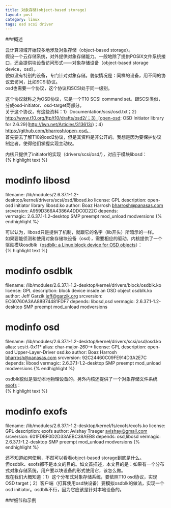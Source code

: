 ```yaml
---
title: 对象存储(object-based storage)
layout: post
category: linux
tags: osd scsi driver
---
```


###概述

云计算领域开始较多地涉及对象存储（object-based storage）。  
假设一个云存储系统，对外提供对象存储能力。一般地除了提供POSIX文件系统接口，还会提供块设备访问形式——对象存储设备（object-based storage device，osd）。  
貌似没有特别的设备，专门针对对象存储。貌似情况是：同样的设备，用不同的协议去访问，比如SCSI协议。  
osd也需要一个协议，这个协议和SCSI处于同一级别。  

这个协议就称之为OSD协议，它是一个T10 SCSI command set。跟SCSI类似，分成osd-initiator、osd-target两部分。  
关于这个协议，有这些资料：1）Documentation/scsi/osd.txt；2）http://www.t10.org/ftp/t10/drafts/osd2/；3）[open-osd: OSD Initiator library for 2.6.29](http://lwn.net/Articles/313613/)；4）https://github.com/bharrosh/open-osd。  
首先要去了解T10的osd2协议，但是其资料是非公开的。我想是因为要保护协议制定者，使得他们掌握实现主动权。  

内核只提供了initiator的实现（drivers/scsi/osd/），对应于模块libosd：  
{% highlight text %}
# modinfo libosd
filename:       /lib/modules/2.6.37.1-1.2-desktop/kernel/drivers/scsi/osd/libosd.ko
license:        GPL
description:    open-osd initiator library libosd.ko
author:         Boaz Harrosh <bharrosh@panasas.com>
srcversion:     A959D366A4386A4DDC0D22C
depends:        
vermagic:       2.6.37.1-1.2-desktop SMP preempt mod_unload modversions 
{% endhighlight %}

可以认为，libosd只是提供了机制，就跟它的名字（lib开头）所暗示的一样。  
如果要能侦测和使用对象存储块设备（osd），需要相应的驱动。内核提供了一个驱动模块osdblk（[osdblk: a Linux block device for OSD objects](http://lwn.net/Articles/334536/)）：  
{% highlight text %}
# modinfo osdblk
filename:       /lib/modules/2.6.37.1-1.2-desktop/kernel/drivers/block/osdblk.ko
license:        GPL
description:    block device inside an OSD object osdblk.ko
author:         Jeff Garzik <jeff@garzik.org>
srcversion:     EC60760A3AA88B74481FDF7
depends:        libosd,osd
vermagic:       2.6.37.1-1.2-desktop SMP preempt mod_unload modversions

# modinfo osd
filename:       /lib/modules/2.6.37.1-1.2-desktop/kernel/drivers/scsi/osd/osd.ko
alias:          scsi:t-0x11*
alias:          char-major-260-*
license:        GPL
description:    open-osd Upper-Layer-Driver osd.ko
author:         Boaz Harrosh <bharrosh@panasas.com>
srcversion:     92C24460C09FE914D3A2E7C
depends:        libosd
vermagic:       2.6.37.1-1.2-desktop SMP preempt mod_unload modversions 
{% endhighlight %}

osdblk貌似是驱动本地物理设备的。另外内核还提供了一个对象存储文件系统[exofs](http://www.ibm.com/developerworks/cn/linux/l-nilfs-exofs/)：  
{% highlight text %}
# modinfo exofs
filename:       /lib/modules/2.6.37.1-1.2-desktop/kernel/fs/exofs/exofs.ko
license:        GPL
description:    exofs
author:         Avishay Traeger <avishay@gmail.com>
srcversion:     601FDBF0D2D33AEBC38AEB8
depends:        osd,libosd
vermagic:       2.6.37.1-1.2-desktop SMP preempt mod_unload modversions
{% endhighlight %}

还不知道如何使用，不然可以看看object-based storage到底是什么。  
但osdblk、exofs都不是本文的目的。如文首描述，本文目的是：如果有一个分布式对象存储系统，用户要以块设备的形式使用它，该怎么做。  
现在我们大概知道：1）这个分布式对象存储系统，要依照T10 osd协议，实现OSD target；2）客户端（打算使用osd块设备）要模拟osdblk的做法，实现一个osd initiator。osdblk不行，因为它应该是针对本地设备的。  

###细节和示例

